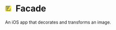 # <img src="./design/AppIcon.png" width="4%">&ensp;Facade
An iOS app that decorates and transforms an image.

